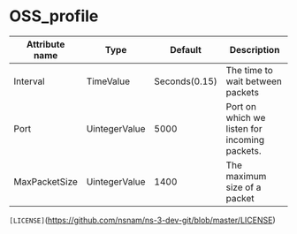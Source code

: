 # OSS_profile


| Attribute name | Type | Default | Description |
| ----------- | ------ | ------ | ------------- |
| Interval | TimeValue | Seconds(0.15)  | The time to wait between packets |
| Port | UintegerValue | 5000 | Port on which we listen for incoming packets. |
| MaxPacketSize | UintegerValue | 1400  | The maximum size of a packet |

`[LICENSE]`(https://github.com/nsnam/ns-3-dev-git/blob/master/LICENSE)

